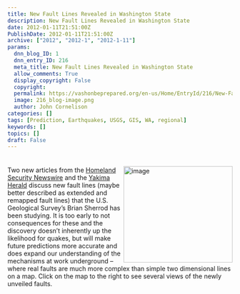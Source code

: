 ```yaml
---
title: New Fault Lines Revealed in Washington State
description: New Fault Lines Revealed in Washington State
date: 2012-01-11T21:51:00Z
PublishDate: 2012-01-11T21:51:00Z
archive: ["2012", "2012-1", "2012-1-11"]
params:
  dnn_blog_ID: 1
  dnn_entry_ID: 216
  meta_title: New Fault Lines Revealed in Washington State
  allow_comments: True
  display_copyright: False
  copyright:
  permalink: https://vashonbeprepared.org/en-us/Home/EntryId/216/New-Fault-Lines-Revealed-in-Washington-State
  image: 216_blog-image.png
  author: John Cornelison
categories: []
tags: [Prediction, Earthquakes, USGS, GIS, WA, regional]
keywords: []
topics: []
draft: False
---
```


<div class="wlWriterHeaderFooter" style="padding-bottom: 4px; margin: 0px; padding-left: 0px; padding-right: 0px; float: none; padding-top: 4px;"></div>
<p><a href="http://www.yakima-herald.com/galleries/7093/photos/1" title="Click link to see maps of the new fault lines" target="_blank"><img width="244" height="216" title="image" align="right" style="background-image: none;   margin: 0px 0px 5px 5px; padding-left: 0px; padding-right: 0px; display: inline; float: right;   padding-top: 0px;border: 0px solid;" alt="image" src="./images/216/Windows-Live-Writer-New-Fault-Lines-Revealed-in-Washington-S_BF2C-image_3.png" /></a>Two new articles from the <a href="http://www.homelandsecuritynewswire.com/dr20120111-new-fault-lines-discovered-in-western-washington" target="_blank">Homeland Security Newswire</a> and the <a href="http://www.yakima-herald.com/stories/2012/01/08/newly-discovered-earthquake-fault-lines-means-valley-is-on-shakier-ground-than-originally-thought" target="_blank">Yakima Herald</a> discuss new fault lines (maybe better described as extended and remapped fault lines) that the U.S. Geological Survey&rsquo;s Brian Sherrod has been studying. It is too early to not consequences for these and the discovery doesn&rsquo;t inherently up the likelihood for quakes, but will make future predictions more accurate and does expand our understanding of the mechanisms at work underground &ndash; where real faults are much more complex than simple two dimensional lines on a map. Click on the map to the right to see several views of the newly unveiled faults.</p>
